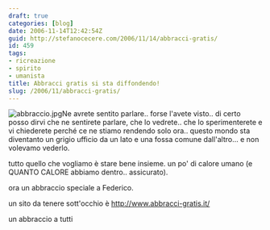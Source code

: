 ```yaml
---
draft: true
categories: [blog]
date: 2006-11-14T12:42:54Z
guid: http://stefanocecere.com/2006/11/14/abbracci-gratis/
id: 459
tags:
- ricreazione
- spirito
- umanista
title: Abbracci gratis si sta diffondendo!
slug: /2006/11/abbracci-gratis/
---
```


<img id="image458" alt="abbraccio.jpg" src="http://stefanocecere.com/wp-content/uploads/sites/3/2006/11/abbraccio.jpg" />Ne avrete sentito parlare.. forse l'avete visto.. di certo posso dirvi che ne sentirete parlare, che lo vedrete.. che lo sperimenterete e vi chiederete perché ce ne stiamo rendendo solo ora.. questo mondo sta diventanto un grigio ufficio da un lato e una fossa comune dall'altro… e non volevamo vederlo.

tutto quello che vogliamo è stare bene insieme. un po' di calore umano (e QUANTO CALORE abbiamo dentro.. assicurato).

ora un abbraccio speciale a Federico.

un sito da tenere sott'occhio è <a target="_blank" href="http://www.abbracci-gratis.it/">http://www.abbracci-gratis.it/</a>

un abbraccio a tutti